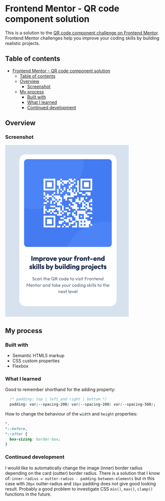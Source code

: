 # Frontend Mentor - QR code component solution

This is a solution to the [QR code component challenge on Frontend Mentor](https://www.frontendmentor.io/challenges/qr-code-component-iux_sIO_H). Frontend Mentor challenges help you improve your coding skills by building realistic projects. 

## Table of contents

- [Frontend Mentor - QR code component solution](#frontend-mentor---qr-code-component-solution)
  - [Table of contents](#table-of-contents)
  - [Overview](#overview)
    - [Screenshot](#screenshot)
  - [My process](#my-process)
    - [Built with](#built-with)
    - [What I learned](#what-i-learned)
    - [Continued development](#continued-development)

## Overview

### Screenshot

<img src="result.png" width=400>

## My process

### Built with

- Semantic HTML5 markup
- CSS custom properties
- Flexbox

### What I learned

Good to remember shorthand for the adding property:
```css
  /* padding: top | left and right | bottom */
  padding: var(--spacing-200) var(--spacing-200) var(--spacing-500);
```
How to change the behaviour of the `width` and `height` properties:
```css
*,
*::before,
*::after {
  box-sizing: border-box;
}
```

### Continued development

I would like to automatically change the image (inner) border radius depending on the card (outter) border radius. There is a solution that I know of: `inner-radius = outter-radius - padding-between-elements` but in this case with `20px` outter-radius and `16px` padding does not give good looking result.
Probably a good problem to investigate CSS `min()`, `max()`, `clamp()` functions in the future.